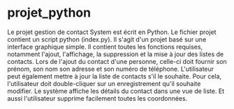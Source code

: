 # projet_python
Le projet gestion de contact System est écrit en Python.
Le fichier projet contient un script python (index.py). 
Il s'agit d'un projet basé sur une interface graphique simple. 
Il contient toutes les fonctions requises, notamment l'ajout, l'affichage, la suppression et la mise à jour des listes de contacts.
Lors de l'ajout du contact d'une personne, celle-ci doit fournir son prénom, son nom son adresse et son numéro de téléphone. 
L'utilisateur peut également mettre à jour la liste de contacts s'il le souhaite. 
Pour cela, l'utilisateur doit double-cliquer sur un enregistrement qu'il souhaite modifier. 
Le système affiche les détails du contact dans une vue de liste. Et aussi l'utilisateur supprime facilement toutes les coordonnées.
